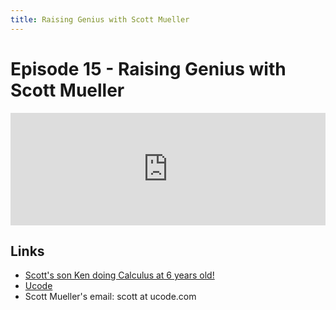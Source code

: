 ```yaml
---
title: Raising Genius with Scott Mueller
---
```


# Episode 15 - Raising Genius with Scott Mueller

<iframe src="https://omny.fm/shows/feeling-of-computing/1-5-raising-genius-with-scott-mueller/embed" width="100%" height="180" frameborder="0"></iframe>

## Links

- [Scott's son Ken doing Calculus at 6 years old!](https://www.youtube.com/watch?v=5AEmMlMuda8)
- [Ucode](http://ucode.com)
- Scott Mueller's email: scott at ucode.com
